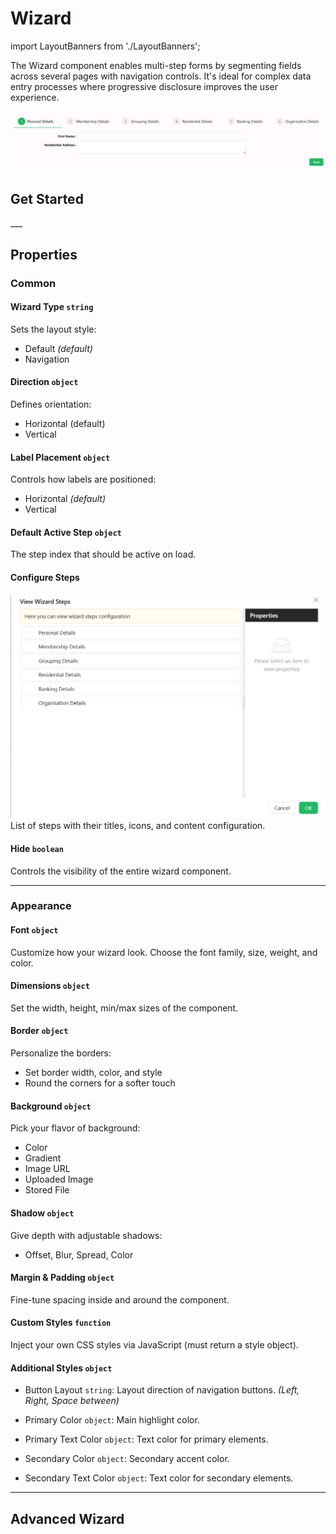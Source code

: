 # Wizard

import LayoutBanners from './LayoutBanners';

The Wizard component enables multi-step forms by segmenting fields across several pages with navigation controls. It's ideal for complex data entry processes where progressive disclosure improves the user experience.

[//]: # '<iframe width="100%" height="500" src="https://pd-docs-adminportal-test.shesha.dev/shesha/forms-designer/?id=747834b4-9ef8-4088-a951-e976776b19ec" title="Wizard Component" ></iframe>'

![Image](../Layouts/images/wizard1.png)

## **Get Started**

<LayoutBanners url="https://app.guideflow.com/embed/3r3w71vf9k" type={1}/>
___

## **Properties**

### Common

#### **Wizard Type** `string`

Sets the layout style:

- Default *(default)*
- Navigation

#### **Direction** ``object``
Defines orientation:

- Horizontal (default)
- Vertical

#### **Label Placement** ``object``

Controls how labels are positioned:

- Horizontal *(default)*
- Vertical

#### **Default Active Step** ``object``
The step index that should be active on load.

#### **Configure Steps**
![Image](../Layouts/images/wizard2.png)
List of steps with their titles, icons, and content configuration.

#### **Hide** `boolean`  
Controls the visibility of the entire wizard component.

___

### Appearance

#### **Font** ``object`` 

Customize how your wizard look. Choose the font family, size, weight, and color.

#### **Dimensions** ``object``

Set the width, height, min/max sizes of the component.

#### **Border** ``object``

Personalize the borders:
- Set border width, color, and style
- Round the corners for a softer touch

#### **Background** ``object``

Pick your flavor of background:

- Color
- Gradient
- Image URL
- Uploaded Image
- Stored File

#### **Shadow** ``object``

Give depth with adjustable shadows:

- Offset, Blur, Spread, Color

#### **Margin & Padding** ``object``

Fine-tune spacing inside and around the component.

####  **Custom Styles** ``function``

Inject your own CSS styles via JavaScript (must return a style object).

#### **Additional Styles** ``object``

- Button Layout ``string``: Layout direction of navigation buttons. *(Left, Right, Space between)*

- Primary Color `object`: Main highlight color.

- Primary Text Color `object`: Text color for primary elements.

- Secondary Color `object`: Secondary accent color.

- Secondary Text Color `object`: Text color for secondary elements.

___

## **Advanced Wizard**

<LayoutBanners url="https://app.guideflow.com/embed/dkdwl20a9r" type={1}/>

